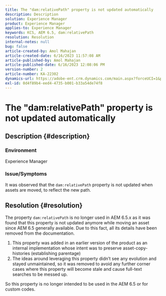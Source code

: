 ```yaml
---
title: The "dam:relativePath" property is not updated automatically
description: Description
solution: Experience Manager
product: Experience Manager
applies-to: Experience Manager
keywords: KCS, AEM 6.5, dam:relativePath
resolution: Resolution
internal-notes: null
bug: false
article-created-by: Amol Mahajan
article-created-date: 6/16/2023 11:57:08 AM
article-published-by: Amol Mahajan
article-published-date: 6/16/2023 12:08:06 PM
version-number: 2
article-number: KA-22302
dynamics-url: https://adobe-ent.crm.dynamics.com/main.aspx?forceUCI=1&pagetype=entityrecord&etn=knowledgearticle&id=71837fe5-3c0c-ee11-8f6e-6045bd006704
exl-id: 0d4f89b4-eed4-4735-b001-b33a54de74f8
---
```

# The "dam:relativePath" property is not updated automatically

## Description {#description}


### <b>Environment</b>

Experience Manager



### <b>Issue/Symptoms</b>

It was observed that the `dam:relativePath` property is not updated when assets are moved, to reflect the new path.


## Resolution {#resolution}


The property `dam:relativePath` is no longer used in AEM 6.5.x as it was found that this property is not updated anymore while moving an asset since AEM 6.5 generally available. Due to this fact, all its details have been removed from the documentation.



1. This property was added in an earlier version of the product as an internal implementation whose intent was to preserve asset-copy-histories (establishing parentage)
2. The ideas around leveraging this property didn’t see any evolution and stayed unmaintained, so it was removed to avoid any further corner cases where this property will become stale and cause full-text searches to be messed up.


So this property is no longer intended to be used in the AEM 6.5 or for custom codes.
